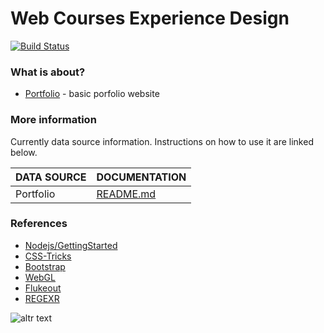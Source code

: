# Web Courses Experience Design

[![Build Status](https://travis-ci.org/joemccann/dillinger.svg?branch=master)](https://travis-ci.org/joemccann/dillinger)

###  What is about?
* [Portfolio](https://constantinportfolio.blob.core.windows.net/portfolio/index.html) - basic porfolio website 

### More information

Currently data source information. Instructions on how to use it are linked below.

| DATA SOURCE | DOCUMENTATION |
| ------ | ------ |
| Portfolio | [README.md](https://github.com/constantinss/Web-Courses-Experience-Design/blob/master/Portfolio-Website/README.md) |

### References
* [Nodejs/GettingStarted](https://github.com/nodejs/getting-started) 
* [CSS-Tricks](https://css-tricks.com/) 
* [Bootstrap](https://github.com/twbs/bootstrap)
* [WebGL](https://developer.mozilla.org/en-US/docs/Web/API/WebGL_API)
* [Flukeout](http://flukeout.github.io/)
* [REGEXR](https://regexr.com/) 


![altr text](https://www.jimdo.com/blog/wp-content/uploads/2018/01/optimizing-web-images-for-better-seo.jpg)
